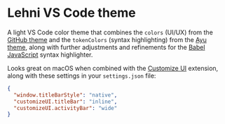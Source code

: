 # Lehni VS Code theme

A light VS Code color theme that combines the `colors` (UI/UX) from the [GitHub
theme](https://marketplace.visualstudio.com/items?itemName=GitHub.github-vscode-theme)
and the `tokenColors` (syntax highlighting) from the [Ayu
theme](https://marketplace.visualstudio.com/items?itemName=teabyii.ayu), along
with further adjustments and refinements for the [Babel
JavaScript](https://marketplace.visualstudio.com/items?itemName=mgmcdermott.vscode-language-babel)
syntax highlighter.

Looks great on macOS when combined with the [Customize
UI](https://marketplace.visualstudio.com/items?itemName=iocave.customize-ui)
extension, along with these settings in your `settings.json` file:

```json
{
  "window.titleBarStyle": "native",
  "customizeUI.titleBar": "inline",
  "customizeUI.activityBar": "wide"
}
```
